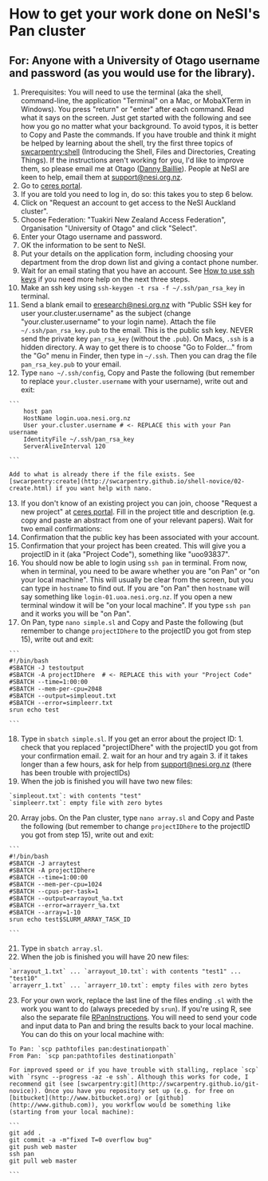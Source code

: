 # How to get your work done on NeSI's Pan cluster

## For: Anyone with a University of Otago username and password (as you would use for the library).

1.  Prerequisites: You will need to use the terminal (aka the shell, command-line, the application "Terminal" on a Mac, or MobaXTerm in Windows). You press "return" or "enter" after each command. Read what it says on the screen. Just get started with the following and see how you go no matter what your background. To avoid typos, it is better to Copy and Paste the commands. If you have trouble and think it might be helped by learning about the shell, try the first three topics of [swcarpentry:shell](http://swcarpentry.github.io/shell-novice/) (Introducing the Shell, Files and Directories, Creating Things). If the instructions aren't working for you, I'd like to improve them, so please email me at Otago ([Danny Baillie](mailto:danny.baillie@otago.ac.nz?Subject=PanInstructions)). People at NeSI are keen to help, email them at [support@nesi.org.nz](mailto:support@nesi.org.nz).
2.  Go to [ceres portal](https://web.ceres.auckland.ac.nz/portal).
3.  If you are told you need to log in, do so: this takes you to step 6 below.
4.  Click on "Request an account to get access to the NeSI Auckland cluster".
5.  Choose Federation: "Tuakiri New Zealand Access Federation", Organisation "University of Otago" and click "Select".
6.  Enter your Otago username and password.
7.  OK the information to be sent to NeSI.
8.  Put your details on the application form, including choosing your department from the drop down list and giving a contact phone number.
9.  Wait for an email stating that you have an account. See [How to use ssh keys](https://wiki.auckland.ac.nz/display/CER/How+to+log+in+using+ssh+keys) if you need more help on the next three steps.
10.  Make an ssh key using `ssh-keygen -t rsa -f ~/.ssh/pan_rsa_key` in terminal.
11.  Send a blank email to [eresearch@nesi.org.nz](mailto:eresearch@nesi.org.nz?Subject=Public%20SSH%20key%20for%20user%20your.cluster.username) with "Public SSH key for user your.cluster.username" as the subject (change "your.cluster.username" to your login name). Attach the file `~/.ssh/pan_rsa_key.pub` to the email. This is the public ssh key. NEVER send the private key `pan_rsa_key` (without the `.pub`). On Macs, `.ssh` is a hidden directory. A way to get there is to choose "Go to Folder..." from the "Go" menu in Finder, then type in `~/.ssh`. Then you can drag the file `pan_rsa_key.pub` to your email.
12.  Type `nano ~/.ssh/config`, Copy and Paste the following (but remember to replace `your.cluster.username` with your username), write out and exit:

    ```
        host pan
        HostName login.uoa.nesi.org.nz
        User your.cluster.username # <- REPLACE this with your Pan username
        IdentityFile ~/.ssh/pan_rsa_key
        ServerAliveInterval 120

    ```

    Add to what is already there if the file exists. See [swcarpentry:create](http://swcarpentry.github.io/shell-novice/02-create.html) if you want help with nano.
13.  If you don't know of an existing project you can join, choose "Request a new project" at [ceres portal](https://web.ceres.auckland.ac.nz/portal). Fill in the project title and description (e.g. copy and paste an abstract from one of your relevant papers). Wait for two email confirmations:
14.  Confirmation that the public key has been associated with your account.
15.  Confirmation that your project has been created. This will give you a projectID in it (aka "Project Code"), something like "uoo93837".
16.  You should now be able to login using `ssh pan` in terminal. From now, when in terminal, you need to be aware whether you are "on Pan" or "on your local machine". This will usually be clear from the screen, but you can type in `hostname` to find out. If you are "on Pan" then `hostname` will say something like `login-01.uoa.nesi.org.nz`. If you open a new terminal window it will be "on your local machine". If you type `ssh pan` and it works you will be "on Pan".
17.  On Pan, type `nano simple.sl` and Copy and Paste the following (but remember to change `projectIDhere` to the projectID you got from step 15), write out and exit:

    ```
    #!/bin/bash
    #SBATCH -J testoutput
    #SBATCH -A projectIDhere  # <- REPLACE this with your "Project Code"
    #SBATCH --time=1:00:00
    #SBATCH --mem-per-cpu=2048
    #SBATCH --output=simpleout.txt
    #SBATCH --error=simpleerr.txt
    srun echo test

    ```

18.  Type in `sbatch simple.sl`. If you get an error about the project ID:
    1.  check that you replaced "projectIDhere" with the projectID you got from your confirmation email.
    2.  wait for an hour and try again
    3.  if it takes longer than a few hours, ask for help from [support@nesi.org.nz](mailto:support@nesi.org.nz) (there has been trouble with projectIDs)
19.  When the job is finished you will have two new files:

    `simpleout.txt`: with contents "test"
    `simpleerr.txt`: empty file with zero bytes

20.  Array jobs. On the Pan cluster, type `nano array.sl` and Copy and Paste the following (but remember to change `projectIDhere` to the projectID you got from step 15), write out and exit:

    ```
    #!/bin/bash
    #SBATCH -J arraytest
    #SBATCH -A projectIDhere
    #SBATCH --time=1:00:00
    #SBATCH --mem-per-cpu=1024 
    #SBATCH --cpus-per-task=1
    #SBATCH --output=arrayout_%a.txt
    #SBATCH --error=arrayerr_%a.txt
    #SBATCH --array=1-10
    srun echo test$SLURM_ARRAY_TASK_ID

    ```

21.  Type in `sbatch array.sl`.
22.  When the job is finished you will have 20 new files:

    `arrayout_1.txt` ... `arrayout_10.txt`: with contents "test1" ... "test10"
    `arrayerr_1.txt` ... `arrayerr_10.txt`: empty files with zero bytes

23.  For your own work, replace the last line of the files ending `.sl` with the work you want to do (always preceded by `srun`). If you're using R, see also the separate file [RPanInstructions](https://rawgit.com/dannybaillie/NeSI/R-user/RPanInstructions.html). You will need to send your code and input data to Pan and bring the results back to your local machine. You can do this on your local machine with:

    To Pan: `scp pathtofiles pan:destinationpath`
    From Pan: `scp pan:pathtofiles destinationpath`

    For improved speed or if you have trouble with stalling, replace `scp` with `rsync --progress -az -e ssh`. Although this works for code, I recommend git (see [swcarpentry:git](http://swcarpentry.github.io/git-novice)). Once you have you repository set up (e.g. for free on [bitbucket](http://www.bitbucket.org) or [github](http://www.github.com)), you workflow would be something like (starting from your local machine):

    ```
    git add .
    git commit -a -m"fixed T=0 overflow bug"
    git push web master
    ssh pan
    git pull web master

    ```
